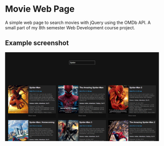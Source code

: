 # Movie Web Page
A simple web page to search movies with jQuery using the OMDb API. A small part of my 8th semester Web Development course project.

## Example screenshot
<img src="./page.png">

